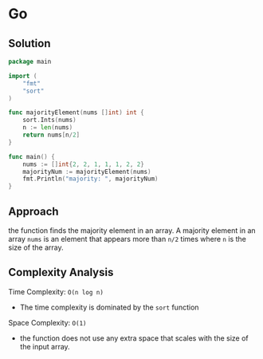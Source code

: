 # Go

## Solution

```go
package main

import (
	"fmt"
	"sort"
)

func majorityElement(nums []int) int {
	sort.Ints(nums)
	n := len(nums)
	return nums[n/2]
}

func main() {
	nums := []int{2, 2, 1, 1, 1, 2, 2}
	majorityNum := majorityElement(nums)
	fmt.Println("majority: ", majorityNum)
}

```

## Approach

the function finds the majority element in an array. A majority element in an array `nums` is an element that appears more than `n/2` times where `n` is the size of the array.

## Complexity Analysis

Time Complexity: `O(n log n)`

* The time complexity is dominated by the `sort` function

Space Complexity: `O(1)`

* the function does not use any extra space that scales with the size of the input array.
